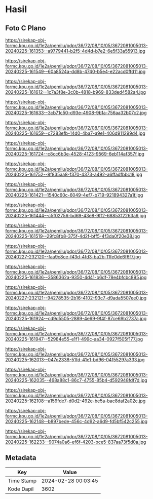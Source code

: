 # Hasil

## Foto C Plano

https://sirekap-obj-formc.kpu.go.id/1e2a/pemilu/pdpr/36/72/08/10/05/3672081005013-20240225-161353--a9779441-b2f5-4d4d-b7e2-6e5f33a55913.jpg

https://sirekap-obj-formc.kpu.go.id/1e2a/pemilu/pdpr/36/72/08/10/05/3672081005013-20240225-161549--60a8524a-dd8b-4740-b5e4-e22acd0ffd11.jpg

https://sirekap-obj-formc.kpu.go.id/1e2a/pemilu/pdpr/36/72/08/10/05/3672081005013-20240225-161612--1c7a3f8e-3c0b-4818-b969-833ded4582a4.jpg

https://sirekap-obj-formc.kpu.go.id/1e2a/pemilu/pdpr/36/72/08/10/05/3672081005013-20240225-161633--3cb71c50-d93e-4908-9b1a-756aa32b07c2.jpg

https://sirekap-obj-formc.kpu.go.id/1e2a/pemilu/pdpr/36/72/08/10/05/3672081005013-20240225-161659--c7283efb-14d0-4ba7-a9e1-406d911299d4.jpg

https://sirekap-obj-formc.kpu.go.id/1e2a/pemilu/pdpr/36/72/08/10/05/3672081005013-20240225-161724--c8cc6b3e-4528-4123-9569-6eb114af357f.jpg

https://sirekap-obj-formc.kpu.go.id/1e2a/pemilu/pdpr/36/72/08/10/05/3672081005013-20240225-161752--8f835aa8-f370-4373-a492-a6ffadfbbc18.jpg

https://sirekap-obj-formc.kpu.go.id/1e2a/pemilu/pdpr/36/72/08/10/05/3672081005013-20240225-161421--1540c60c-6049-4ef7-b719-921894327a1f.jpg

https://sirekap-obj-formc.kpu.go.id/1e2a/pemilu/pdpr/36/72/08/10/05/3672081005013-20240225-161444--c5f02756-bd69-43e8-9ff2-6885312263a9.jpg

https://sirekap-obj-formc.kpu.go.id/1e2a/pemilu/pdpr/36/72/08/10/05/3672081005013-20240225-161519--29fc8fb8-375f-4d2f-bff5-4f3da0f20e38.jpg

https://sirekap-obj-formc.kpu.go.id/1e2a/pemilu/pdpr/36/72/08/10/05/3672081005013-20240227-232120--faa9c8ce-f43d-4fd3-ba2b-11fe0de6f6f7.jpg

https://sirekap-obj-formc.kpu.go.id/1e2a/pemilu/pdpr/36/72/08/10/05/3672081005013-20240225-161836--3586362a-9350-4d41-b6df-78e4bfcbc895.jpg

https://sirekap-obj-formc.kpu.go.id/1e2a/pemilu/pdpr/36/72/08/10/05/3672081005013-20240227-232121--94278535-2b16-4102-93c7-d9ada5507ee0.jpg

https://sirekap-obj-formc.kpu.go.id/1e2a/pemilu/pdpr/36/72/08/10/05/3672081005013-20240225-161924--cd9d5505-2889-4e69-9f4f-87ce69b2737a.jpg

https://sirekap-obj-formc.kpu.go.id/1e2a/pemilu/pdpr/36/72/08/10/05/3672081005013-20240225-161947--52984e55-e1f1-499c-aa34-0927f505f177.jpg

https://sirekap-obj-formc.kpu.go.id/1e2a/pemilu/pdpr/36/72/08/10/05/3672081005013-20240225-162013--047d2338-51fd-41e1-bd96-04f55297a333.jpg

https://sirekap-obj-formc.kpu.go.id/1e2a/pemilu/pdpr/36/72/08/10/05/3672081005013-20240225-162035--468a88c1-86c7-4755-85b4-d592948fdf7d.jpg

https://sirekap-obj-formc.kpu.go.id/1e2a/pemilu/pdpr/36/72/08/10/05/3672081005013-20240225-162108--a159fde7-d0d2-492e-be5a-bac8daf2a02c.jpg

https://sirekap-obj-formc.kpu.go.id/1e2a/pemilu/pdpr/36/72/08/10/05/3672081005013-20240225-162148--b897bede-456c-4d92-a6d9-fd5bf542c255.jpg

https://sirekap-obj-formc.kpu.go.id/1e2a/pemilu/pdpr/36/72/08/10/05/3672081005013-20240225-162233--9074a0a6-ef6f-4203-bce5-837aa73f5d0a.jpg


## Metadata

| Key        | Value               |
| ---------- | ------------------- |
| Time Stamp | 2024-02-28 00:03:45 |
| Kode Dapil | 3602                |



